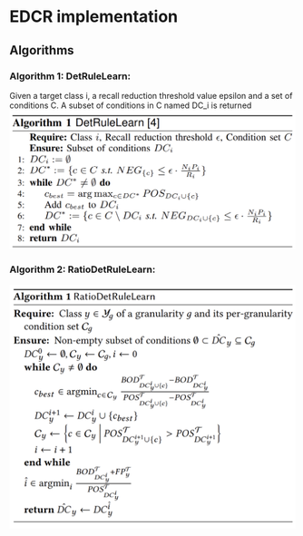 # EDCR implementation

## Algorithms
### Algorithm 1: DetRuleLearn:
Given a target class i, a recall reduction threshold value epsilon and a set of conditions C. A subset of conditions in C named DC_i is returned  
<img src="images/det_rule_learn.png" width="600">

### Algorithm 2: RatioDetRuleLearn:
<img src="images/ratio_det_rule_learn.png" width="600">